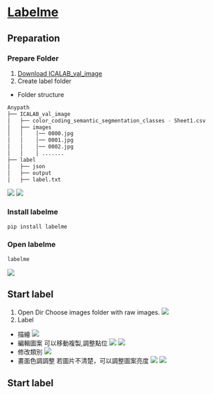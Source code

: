 # [Labelme](https://github.com/wkentaro/labelme)
## Preparation
### Prepare Folder
1. [Download ICALAB_val_image](https://drive.google.com/drive/folders/1XAJ9Pcwi1-pNGjYvxFnvrbDn38dt1zP4?usp=drive_link)
2. Create label folder 
- Folder structure
```bash
Anypath
├── ICALAB_val_image
│   ├── color_coding_semantic_segmentation_classes - Sheet1.csv
│   ├── images  
│   │    │── 0000.jpg
│   │    │── 0001.jpg
│   │    │── 0002.jpg
│   │    │ .......
├── label 
│   ├── json
│   ├── output
│   ├── label.txt
```
![](https://hackmd.io/_uploads/BJT-6v5ch.png)
![](https://hackmd.io/_uploads/r1RD6wc53.png)

### Install labelme
```bash
pip install labelme
```
### Open labelme
```bash
labelme
```
![](https://hackmd.io/_uploads/HyJ7RIq9n.png)
## Start label
1. Open Dir
Choose images folder with raw images.
![](https://hackmd.io/_uploads/B1ZqR8q93.png)
2. Label
- 描繪
![](https://hackmd.io/_uploads/Syz1eP9qh.png)
- 編輯圖案
可以移動複製,調整點位
![](https://hackmd.io/_uploads/H1-gePcch.png)
![](https://hackmd.io/_uploads/HJoGePq52.png)
- 修改類別
![](https://hackmd.io/_uploads/B18Hxwq53.png)
- 畫面色調調整
若圖片不清楚，可以調整圖案亮度
![](https://hackmd.io/_uploads/rysTlv5c2.png)
![](https://hackmd.io/_uploads/H1LXZvq93.png)
## Start label